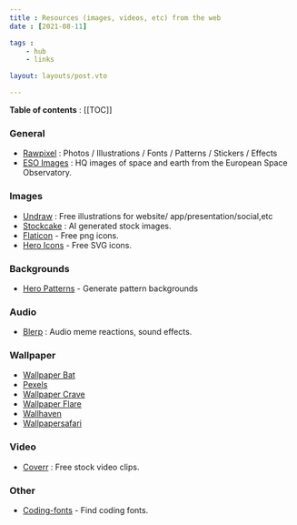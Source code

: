 ```yaml
---
title : Resources (images, videos, etc) from the web
date : [2021-08-11]

tags :
    - hub
    - links

layout: layouts/post.vto

---
```

**Table of contents** : 
[[TOC]]

### General
- [Rawpixel](https://www.rawpixel.com/) :  Photos / Illustrations / Fonts  / Patterns / Stickers / Effects
- [ESO Images](https://www.eso.org/public/images/) : HQ images of space and earth from the European Space Observatory.

### Images 
- [Undraw](https://undraw.co/) : Free illustrations for website/ 
	app/presentation/social,etc
- [Stockcake](https://stockcake.com/) : AI generated stock images.
- [Flaticon](https://www.flaticon.com/) - Free png icons.
- [Hero Icons](https://heroicons.com/) - Free SVG icons.

### Backgrounds
- [Hero Patterns](https://heropatterns.com/) - Generate pattern backgrounds

### Audio
- [Blerp](https://blerp.com/discover/top-blerps) : Audio meme reactions, sound effects.

### Wallpaper
- [Wallpaper Bat](https://wallpaperbat.com/)
- [Pexels](https://www.pexels.com/)
- [Wallpaper Crave](https://wallpapercave.com/)
- [Wallpaper Flare](https://www.wallpaperflare.com/)
- [Wallhaven](https://wallhaven.cc/)
- [Wallpapersafari](https://wallpapersafari.com/)

### Video
- [Coverr](https://coverr.co/) : Free stock video clips.

### Other
- [Coding-fonts](https://coding-fonts.pages.dev/) - Find coding fonts.